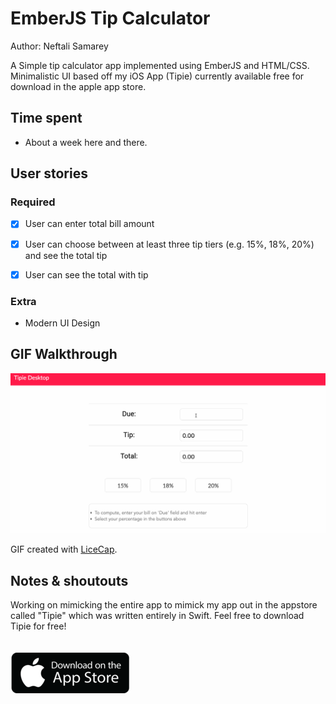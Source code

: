 # EmberJS Tip Calculator

Author: Neftali Samarey

A Simple tip calculator app implemented using EmberJS and HTML/CSS. Minimalistic UI based off my iOS App (Tipie) currently available free for download in the apple app store. 

## Time spent

 * About a week here and there.


## User stories

### Required
 * [x] User can enter total bill amount
 * [x] User can choose between at least three tip tiers (e.g. 15%, 18%, 20%) and see the total tip 
 * [x] User can see the total with tip


### Extra

 * Modern UI Design
 

## GIF Walkthrough

![Walkthrough GIF](app/src/gif/tipiedesktop.gif)

GIF created with [LiceCap](https://www.cockos.com/licecap/).

## Notes & shoutouts

Working on mimicking the entire app to mimick my app out in the appstore called "Tipie" which was written entirely in Swift. Feel free to download Tipie for free! <br/><br/><br/>
[![button](app/src/apple/appstore_s.png)](https://apps.apple.com/us/app/tipie/id1454194057)